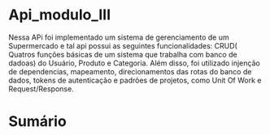 # Api_modulo_III
Nessa  APi foi implementado um sistema de gerenciamento de um Supermercado e tal  api possui as seguintes funcionalidades: CRUD( Quatros funções básicas de um sistema que
trabalha com banco de dadoas) do Usuário, Produto e Categoria. Além disso, foi utilizado injenção de dependencias, mapeamento, direcionamentos das rotas do banco de dados,
tokens de autenticação e padrões de projetos, como Unit Of Work e Request/Response.

# Sumário
